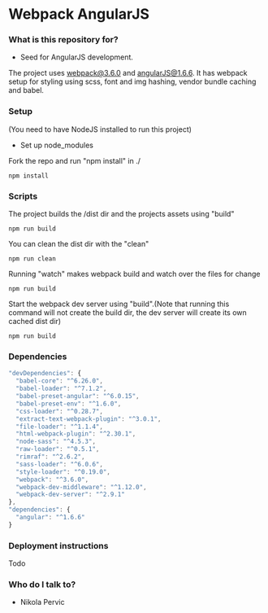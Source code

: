 # Webpack AngularJS #

### What is this repository for? ###

* Seed for AngularJS development.

The project uses webpack@3.6.0 and angularJS@1.6.6. It has webpack setup for styling using scss, font and img hashing, vendor bundle caching and babel.


### Setup ###
(You need to have NodeJS installed to run this project)

* Set up node_modules

Fork the repo and run "npm install" in ./

```node
npm install
```
### Scripts ###

The project builds the /dist dir and the projects assets using "build"

```node
npm run build
```

You can clean the dist dir with the "clean"

```node
npm run clean
```

Running "watch" makes webpack build and watch over the files for change

```node
npm run build
```

Start the webpack dev server using "build".(Note that running this command will not create the build dir, the dev server will create its own cached dist dir)

```node
npm run build
```

### Dependencies ###

```JavaScript
"devDependencies": {
  "babel-core": "^6.26.0",
  "babel-loader": "^7.1.2",
  "babel-preset-angular": "^6.0.15",
  "babel-preset-env": "^1.6.0",
  "css-loader": "^0.28.7",
  "extract-text-webpack-plugin": "^3.0.1",
  "file-loader": "^1.1.4",
  "html-webpack-plugin": "^2.30.1",
  "node-sass": "^4.5.3",
  "raw-loader": "^0.5.1",
  "rimraf": "^2.6.2",
  "sass-loader": "^6.0.6",
  "style-loader": "^0.19.0",
  "webpack": "^3.6.0",
  "webpack-dev-middleware": "^1.12.0",
  "webpack-dev-server": "^2.9.1"
},
"dependencies": {
  "angular": "^1.6.6"
}
```

### Deployment instructions ###

Todo

### Who do I talk to? ###

* Nikola Pervic
